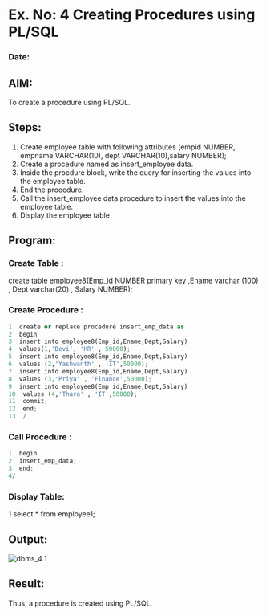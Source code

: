 # Ex. No: 4 Creating Procedures using PL/SQL
### Date:

## AIM:
To create a procedure using PL/SQL.

## Steps:
1. Create employee table with following attributes (empid NUMBER, empname VARCHAR(10), dept VARCHAR(10),salary NUMBER);
2. Create a procedure named as insert_employee data.
3. Inside the procdure block, write the query for inserting the values into the employee table.
4. End the procedure.
5. Call the insert_employee data procedure to insert the values into the employee table.
6. Display the employee table

## Program:
### Create Table :
create table employee8(Emp_id NUMBER primary key ,Ename varchar (100) , Dept varchar(20) , Salary NUMBER);
### Create Procedure :
```python
1  create or replace procedure insert_emp_data as
2  begin
3  insert into employee8(Emp_id,Ename,Dept,Salary)
4  values(1,'Devi', 'HR' , 50000);
5  insert into employee8(Emp_id,Ename,Dept,Salary)
6  values (2,'Yashwanth' , 'IT',50000);
7  insert into employee8(Emp_id,Ename,Dept,Salary)
8  values (3,'Priya' , 'Finance',50000);
9  insert into employee8(Emp_id,Ename,Dept,Salary)
10  values (4,'Thara' , 'IT',50000);
11  commit;
12  end;
13  /
```

### Call Procedure :
```python
1  begin
2  insert_emp_data;
3  end;
4/
```

### Display Table:
1  select * from employee1;

## Output:
![dbms_4 1](https://github.com/gummadileepkumar/Ex-No-4-Creating-Procedures-using-PL-SQL/assets/118707761/f2b77ac7-db6c-4a40-b5a4-18ba9f77f048)


## Result:
Thus, a procedure is created using PL/SQL.
